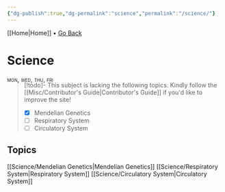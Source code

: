 ```yaml
---
{"dg-publish":true,"dg-permalink":"science","permalink":"/science/"}
---
```


[[Home\|Home]] • <a href="javascript:history.back()">Go Back</a>

# Science

<div style="font-variant: small-caps; margin-bottom: -18px;">mon, wed, thu, fri</div>

>[!todo]- This subject is lacking the following topics. Kindly follow the [[Misc/Contributor's Guide\|Contributor's Guide]] if you'd like to improve the site!
> - [x] Mendelian Genetics
> - [ ] Respiratory System
> - [ ] Circulatory System

## Topics
[[Science/Mendelian Genetics\|Mendelian Genetics]]
[[Science/Respiratory System\|Respiratory System]]
[[Science/Circulatory System\|Circulatory System]]